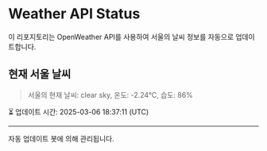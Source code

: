 
# Weather API Status

이 리포지토리는 OpenWeather API를 사용하여 서울의 날씨 정보를 자동으로 업데이트합니다.

## 현재 서울 날씨
> 서울의 현재 날씨: clear sky, 온도: -2.24°C, 습도: 86%

⏳ 업데이트 시간: 2025-03-06 18:37:11 (UTC)

---
자동 업데이트 봇에 의해 관리됩니다.
